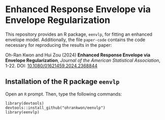 # Enhanced Response Envelope via Envelope Regularization

This repository provides an R package, `eenvlp`, for fitting an enhanced envelope model. Additionally, the file `paper-code` contains the code necessary for reproducing the results in the paper: 
	
Oh-Ran Kwon and Hui Zou (2024) **Enhanced Response Envelope via Envelope Regularization**, *Journal of the American Statistical Association*, 1-22. DOI: [10.1080/01621459.2024.2368844](https://doi.org/10.1080/01621459.2024.2368844)

## Installation of the R package `eenvlp`
Open an `R` prompt. Then, type the following commands:
```
library(devtools)
devtools::install_github("ohrankwon/eenvlp")
library(eenvlp)
```
